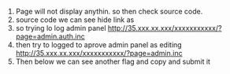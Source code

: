 1) Page will not display anythin. so then check source code.
2) source code we can see hide link as <!--<a href="?page=admin.auth.inc">Admin login</a>-->
3) so trying lo log admin panel   http://35.xxx.xx.xxx/xxxxxxxxxxx/?page=admin.auth.inc
4) then try to logged to aprove admin panel as editing http://35.xxx.xx.xxx/xxxxxxxxxxx/?page=admin.inc
5) Then below we can see another flag and copy and submit it
